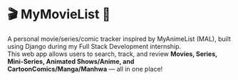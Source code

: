 # 🎬 MyMovieList 🎥

A personal movie/series/comic tracker inspired by MyAnimeList (MAL), built using Django during my Full Stack Development internship.  
This web app allows users to search, track, and review **Movies, Series, Mini-Series, Animated Shows/Anime, and CartoonComics/Manga/Manhwa** — all in one place!
